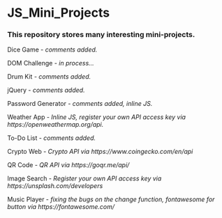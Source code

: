 # JS_Mini_Projects

<h3>This repository stores many interesting mini-projects.</h3>

<p>Dice Game - <i>comments added.</i></p>
<p>DOM Challenge - <i>in process...</i></p>
<p>Drum Kit - <i>comments added.</i></p>
<p>jQuery - <i>comments added.</i></p>
<p>Password Generator - <i>comments added, inline JS.</i></p>
<p>Weather App - <i>Inline JS, register your own API access key via https://openweathermap.org/api.</i></p>
<p>To-Do List - <i>comments added.</i></p>
<p>Crypto Web - <i>Crypto API via https://www.coingecko.com/en/api</i></p>
<p>QR Code - <i>QR API via https://goqr.me/api/</i></p>
<p>Image Search - <i>Register your own API access key via https://unsplash.com/developers</i></p>
<p>Music Player - <i>fixing the bugs on the change function, fontawesome for button via https://fontawesome.com/</i></p>